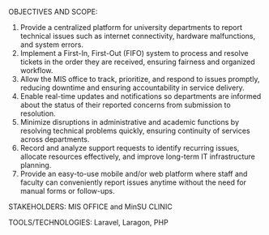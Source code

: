 OBJECTIVES AND SCOPE:
 1) Provide a centralized platform for university departments to report technical
issues such as internet connectivity, hardware malfunctions, and system errors.
2) Implement a First-In, First-Out (FIFO) system to process and resolve tickets in
the order they are received, ensuring fairness and organized workflow. 
3) Allow the MIS office to track, prioritize, and respond to issues promptly, reducing
downtime and ensuring accountability in service delivery. 
4) Enable real-time updates and notifications so departments are informed about
the status of their reported concerns from submission to resolution. 
5) Minimize disruptions in administrative and academic functions by resolving
technical problems quickly, ensuring continuity of services across departments.
6) Record and analyze support requests to identify recurring issues, allocate
resources effectively, and improve long-term IT infrastructure planning. 
7) Provide an easy-to-use mobile and/or web platform where staff and faculty can
conveniently report issues anytime without the need for manual forms or follow-ups.

STAKEHOLDERS: MIS OFFICE and MinSU CLINIC

TOOLS/TECHNOLOGIES: Laravel, Laragon, PHP
